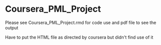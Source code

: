 # Coursera_PML_Project

Please see Coursera_PML_Project.rmd for code use 
and pdf file to see the output


Have to put the HTML file as directed by coursera but didn't find use of it
